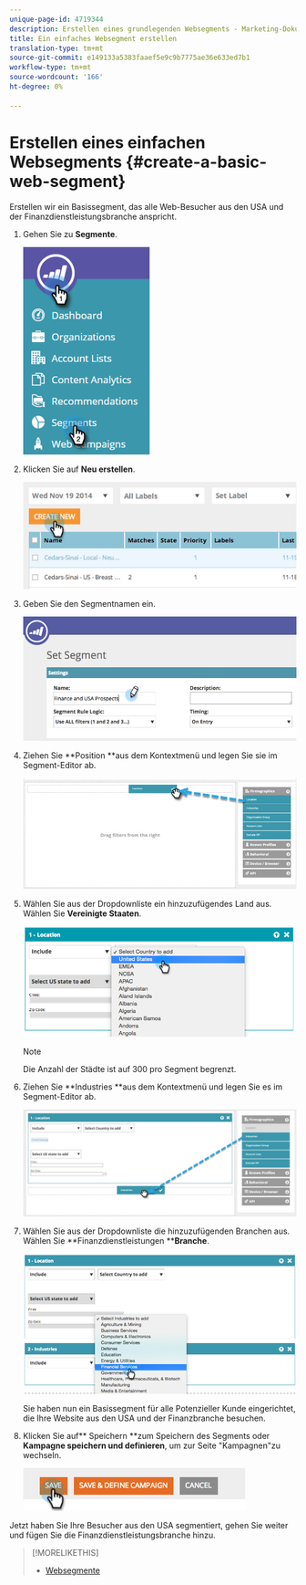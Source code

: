 ```yaml
---
unique-page-id: 4719344
description: Erstellen eines grundlegenden Websegments - Marketing-Dokumente - Produktdokumentation
title: Ein einfaches Websegment erstellen
translation-type: tm+mt
source-git-commit: e149133a5383faaef5e9c9b7775ae36e633ed7b1
workflow-type: tm+mt
source-wordcount: '166'
ht-degree: 0%

---
```



# Erstellen eines einfachen Websegments {#create-a-basic-web-segment}

Erstellen wir ein Basissegment, das alle Web-Besucher aus den USA und der Finanzdienstleistungsbranche anspricht.

1. Gehen Sie zu **Segmente**.

   ![](assets/image2016-8-18-15-3a37-3a32.png)

1. Klicken Sie auf **Neu erstellen**.

   ![](assets/image2014-11-19-19-3a33-3a47.png)

1. Geben Sie den Segmentnamen ein.

   ![](assets/segment-name.png)

1. Ziehen Sie **Position **aus dem Kontextmenü und legen Sie sie im Segment-Editor ab.

   ![](assets/location-drag-hand.jpg)

1. Wählen Sie aus der Dropdownliste ein hinzuzufügendes Land aus. Wählen Sie **Vereinigte Staaten**.

   ![](assets/image2015-5-28-15-3a29-3a15.png)

   >[!NOTE]
   >
   >Die Anzahl der Städte ist auf 300 pro Segment begrenzt.

1. Ziehen Sie **Industries **aus dem Kontextmenü und legen Sie es im Segment-Editor ab.

   ![](assets/industries-hand.jpg)

1. Wählen Sie aus der Dropdownliste die hinzuzufügenden Branchen aus. Wählen Sie **Finanzdienstleistungen ****Branche**.

   ![](assets/segment-industries.png)

   Sie haben nun ein Basissegment für alle Potenzieller Kunde eingerichtet, die Ihre Website aus den USA und der Finanzbranche besuchen.

1. Klicken Sie auf** Speichern **zum Speichern des Segments oder **Kampagne speichern und definieren**, um zur Seite &quot;Kampagnen&quot;zu wechseln.

   ![](assets/image2014-11-19-19-3a48-3a20.png)

Jetzt haben Sie Ihre Besucher aus den USA segmentiert, gehen Sie weiter und fügen Sie die Finanzdienstleistungsbranche hinzu.

>[!MORELIKETHIS]
>
>* [Websegmente](http://docs.marketo.com/x/9QFI)

>



